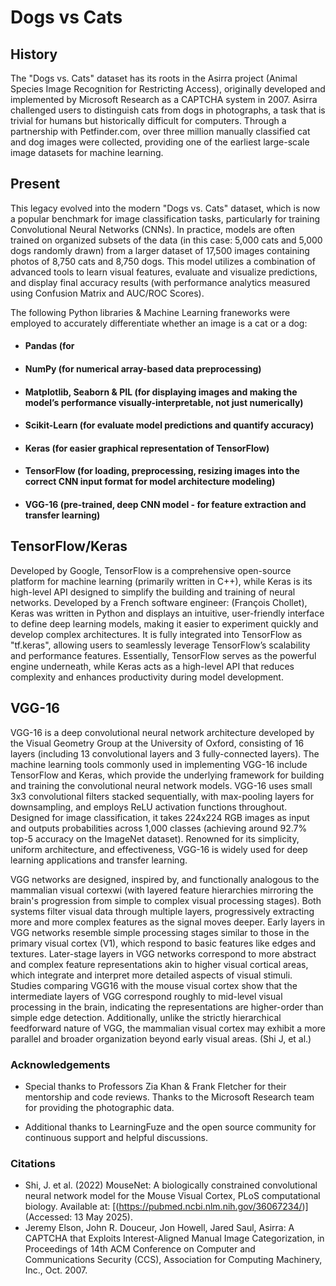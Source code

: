 # Dogs vs Cats 

## History
The "Dogs vs. Cats" dataset has its roots in the Asirra project (Animal Species Image Recognition for Restricting Access), originally developed and implemented by Microsoft Research as a CAPTCHA system in 2007. Asirra challenged users to distinguish cats from dogs in photographs, a task that is trivial for humans but historically difficult for computers. Through a partnership with Petfinder.com, over three million manually classified cat and dog images were collected, providing one of the earliest large-scale image datasets for machine learning. 

## Present
This legacy evolved into the modern "Dogs vs. Cats" dataset, which is now a popular benchmark for image classification tasks, particularly for training Convolutional Neural Networks (CNNs). In practice, models are often trained on organized subsets of the data (in this case: 5,000 cats and 5,000 dogs randomly drawn) from a larger dataset of 17,500 images containing photos of 8,750 cats and 8,750 dogs. This model utilizes a combination of advanced tools to learn visual features, evaluate and visualize predictions, and display final accuracy results (with performance analytics measured using Confusion Matrix and AUC/ROC Scores).

The following Python libraries & Machine Learning franeworks were employed to accurately differentiate whether an image is a cat or a dog:

 - #### **Pandas** (for 
 - #### **NumPy** (for numerical array-based data preprocessing)  
 - #### **Matplotlib, Seaborn & PIL** (for displaying images and making the model’s performance visually-interpretable, not just numerically)
 - #### **Scikit-Learn** (for evaluate model predictions and quantify accuracy)
 - #### **Keras** (for easier graphical representation of TensorFlow) 
 - #### **TensorFlow** (for loading, preprocessing, resizing images into the correct CNN input format for model architecture modeling)
 - #### **VGG-16** (pre-trained, deep CNN model - for feature extraction and transfer learning) 


## TensorFlow/Keras
Developed by Google, TensorFlow is a comprehensive open-source platform for machine learning (primarily written in C++), while Keras is its high-level API designed to simplify the building and training of neural networks. Developed by a French software engineer: (François Chollet), Keras was written in Python and displays an intuitive, user-friendly interface to define deep learning models, making it easier to experiment quickly and develop complex architectures. It is fully integrated into TensorFlow as "tf.keras", allowing users to seamlessly leverage TensorFlow’s scalability and performance features. Essentially, TensorFlow serves as the powerful engine underneath, while Keras acts as a high-level API that reduces complexity and enhances productivity during model development.

## VGG-16 
VGG-16 is a deep convolutional neural network architecture developed by the Visual Geometry Group at the University of Oxford, consisting of 16 layers (including 13 convolutional layers and 3 fully-connected layers). The machine learning tools commonly used in implementing VGG-16 include TensorFlow and Keras, which provide the underlying framework for building and training the convolutional neural network models. VGG-16 uses small 3x3 convolutional filters stacked sequentially, with max-pooling layers for downsampling, and employs ReLU activation functions throughout. Designed for image classification, it takes 224x224 RGB images as input and outputs probabilities across 1,000 classes (achieving around 92.7% top-5 accuracy on the ImageNet dataset). Renowned for its simplicity, uniform architecture, and effectiveness, VGG-16 is widely used for deep learning applications and transfer learning.

VGG networks are designed, inspired by, and functionally analogous to the mammalian visual cortexwi (with layered feature hierarchies mirroring the brain's progression from simple to complex visual processing stages). Both systems filter visual data through multiple layers, progressively extracting more and more complex features as the signal moves deeper. Early layers in VGG networks resemble simple processing stages similar to those in the primary visual cortex (V1), which respond to basic features like edges and textures. Later-stage layers in VGG networks correspond to more abstract and complex feature representations akin to higher visual cortical areas, which integrate and interpret more detailed aspects of visual stimuli. Studies comparing VGG16 with the mouse visual cortex show that the intermediate layers of VGG correspond roughly to mid-level visual processing in the brain, indicating the representations are higher-order than simple edge detection. Additionally, unlike the strictly hierarchical feedforward nature of VGG, the mammalian visual cortex may exhibit a more parallel and broader organization beyond early visual areas. (Shi J, et al.)



### Acknowledgements

 - Special thanks to Professors Zia Khan & Frank Fletcher for their mentorship and code reviews. Thanks to the Microsoft Research team for providing the photographic data.

 - Additional thanks to LearningFuze and the open source community for continuous support and helpful discussions.

### Citations

 - Shi, J. et al. (2022) MouseNet: A biologically constrained convolutional neural network model for the Mouse Visual Cortex, PLoS computational biology. Available at: [(https://pubmed.ncbi.nlm.nih.gov/36067234/)]
(Accessed: 13 May 2025). 
 - Jeremy Elson, John R. Douceur, Jon Howell, Jared Saul, Asirra: A CAPTCHA that Exploits Interest-Aligned Manual Image Categorization, in Proceedings of 14th ACM Conference on Computer and Communications Security (CCS), Association for Computing Machinery, Inc., Oct. 2007.
